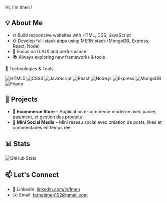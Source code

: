  Hi, I'm Imen !

## 💡 About Me
- 🌐 Build responsive websites with HTML, CSS, JavaScript
- ⚙️ Develop full-stack apps using MERN stack (MongoDB, Express, React, Node)
- 🎨 Focus on UI/UX and performance
- 📚 Always exploring new frameworks & tools


🔧 Technologies & Tools

![HTML5](https://img.shields.io/badge/-HTML5-E34F26?logo=html5&logoColor=white)
![CSS3](https://img.shields.io/badge/-CSS3-1572B6?logo=css3&logoColor=white)
![JavaScript](https://img.shields.io/badge/-JavaScript-F7DF1E?logo=javascript&logoColor=black)
![React](https://img.shields.io/badge/-React-61DAFB?logo=react&logoColor=black)
![Node.js](https://img.shields.io/badge/-Node.js-339933?logo=node.js&logoColor=white)
![Express](https://img.shields.io/badge/-Express-000000?logo=express&logoColor=white)
![MongoDB](https://img.shields.io/badge/-MongoDB-47A248?logo=mongodb)
![Figma](https://img.shields.io/badge/-Figma-F24E1E?logo=figma&logoColor=white)


## 🚀 Projects

- 🛒 **Ecommerce Store** – Application e-commerce moderne avec panier, paiement, et gestion des produits
- 💬 **Mini Social Media** – Mini réseau social avec création de posts, likes et commentaires en temps réel

## 📊 Stats
![GitHub Stats](https://github-readme-stats.vercel.app/api?username=imen994&show_icons=true&theme=github_dark)


## 📫 Let's Connect


- 💼 LinkedIn: [linkedin.com/in/Imen](https://www.linkedin.com/in/imen-farhat-5b31b336b/)
- ✉️ Email: farhatimen102@gmail.com

